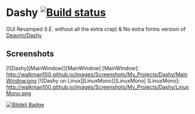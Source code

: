 # Dashy [![Build status](https://ci.appveyor.com/api/projects/status/25f3rabups5vvw79)](https://ci.appveyor.com/project/Walkman100/dashy)

GUI Revamped (I.E. without all the extra crap) & No extra forms version of [Deavmi/Dashy](https://github.com/deavmi/Dashy)

## Screenshots
[![Dashy][MainWindow]][MainWindow]
  [MainWindow]: http://walkman100.github.io/images/Screenshots/My_Projects/Dashy/MainWindow.png
[![Dashy on Linux][LinuxMono]][LinuxMono]
  [LinuxMono]: http://walkman100.github.io/images/Screenshots/My_Projects/Dashy/LinuxMono.png


[![Bitdeli Badge](https://d2weczhvl823v0.cloudfront.net/Walkman100/dashy/trend.png)](https://bitdeli.com/free "Bitdeli Badge")
